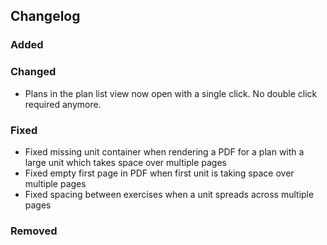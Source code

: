 ## Changelog

### Added

### Changed

- Plans in the plan list view now open with a single click. No double click required anymore.

### Fixed

- Fixed missing unit container when rendering a PDF for a plan with a large unit which takes space over multiple pages
- Fixed empty first page in PDF when first unit is taking space over multiple pages
- Fixed spacing between exercises when a unit spreads across multiple pages

### Removed

